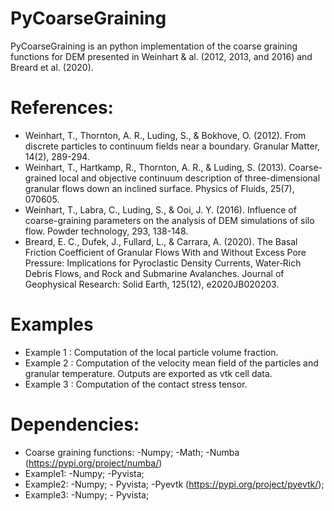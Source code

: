 # PyCoarseGraining #
PyCoarseGraining is an python implementation of the coarse graining functions for DEM presented in Weinhart & al. (2012, 2013, and 2016) and Breard et al. (2020). 


# References:
 - Weinhart, T., Thornton, A. R., Luding, S., & Bokhove, O. (2012). From discrete particles to continuum fields near a boundary. Granular Matter, 14(2), 289-294.
 - Weinhart, T., Hartkamp, R., Thornton, A. R., & Luding, S. (2013). Coarse-grained local and objective continuum description of three-dimensional granular flows down an inclined surface. Physics of Fluids, 25(7), 070605.
 - Weinhart, T., Labra, C., Luding, S., & Ooi, J. Y. (2016). Influence of coarse-graining parameters on the analysis of DEM simulations of silo flow. Powder technology, 293, 138-148.
 - Breard, E. C., Dufek, J., Fullard, L., & Carrara, A. (2020). The Basal Friction Coefficient of Granular Flows With and Without Excess Pore Pressure: Implications for Pyroclastic Density Currents, Water‐Rich Debris Flows, and Rock and Submarine Avalanches. Journal of Geophysical Research: Solid Earth, 125(12), e2020JB020203.


# Examples
 - Example 1 : Computation of the local particle volume fraction.
 - Example 2 : Computation of the velocity mean field of the particles and granular temperature. Outputs are exported as vtk cell data.
 - Example 3 : Computation of the contact stress tensor.


# Dependencies:
 - Coarse graining functions: -Numpy; -Math; -Numba (https://pypi.org/project/numba/)
 - Example1: -Numpy; -Pyvista; 
 - Example2: -Numpy; - Pyvista; -Pyevtk (https://pypi.org/project/pyevtk/);
 - Example3: -Numpy; - Pyvista;



                                  
